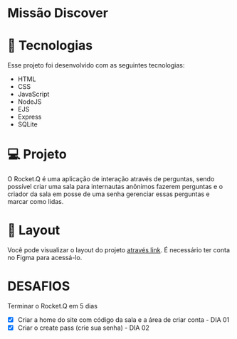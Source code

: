 # Missão Discover

# 🚀 Tecnologias
Esse projeto foi desenvolvido com as seguintes tecnologias:

- HTML
- CSS
- JavaScript
- NodeJS
- EJS
- Express
- SQLite

# 💻 Projeto
O Rocket.Q é uma aplicação de interação através de perguntas, sendo possível criar uma sala para internautas anônimos fazerem perguntas e o criador da sala em posse de uma senha gerenciar essas perguntas e marcar como lidas.

# 🔖 Layout
Você pode visualizar o layout do projeto <a href="https://www.figma.com/file/vp3iFfd1ohCbHyDX9jCiQi/Roquet.q"> através link</a>. É necessário ter conta no Figma para acessá-lo.

# DESAFIOS
Terminar o Rocket.Q em 5 dias
- [x] Criar a home do site com código da sala e a área de criar conta - DIA 01
- [x] Criar o create pass (crie sua senha) - DIA 02